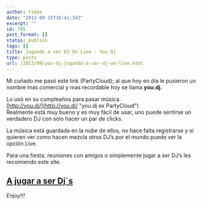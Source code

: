```yaml
---
author: fideo
date: "2013-09-15T16:41:34Z"
excerpt: ""
id: 795
post_format: []
status: publish
tags: []
title: Jugando a ser DJ On Line - You Dj
type: posts
url: /2013/09/you-dj-jugando-a-ser-dj-on-line.html
---
```

Mi cuñado me pasó este link (PartyCloud); al que hoy en día le pusieron un nombre mas comercial y mas recordable hoy se llama **you.dj.**

Lo usó en su cumpleaños para pasar música.  
[http://you.dj/](http://you.dj/ "you.dj ex PartyCloud")  
Realmente está muy bueno y es muy fácil de usar, uno puede sentirse un verdadero DJ con solo hacer un par de clicks.

La música está guardada en la nube de ellos, no hace falta registrarse y si quieren ver como hacen mezcla otros DJ’s por el mundo puede ver la opción Live.

Para una fiesta, reuniones con amigos o simplemente jugar a ser DJ’s les recomiendo este site.

[A jugar a ser Dj´s](http://you.dj/ "you.dj ex PartyCloud")
-----------------------------------------------------------

*Enjoy!!!*
